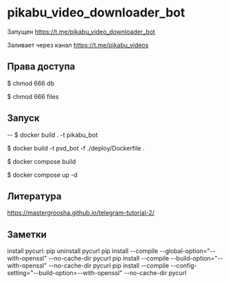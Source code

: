 # pikabu_video_downloader_bot

Запущен https://t.me/pikabu_video_downloader_bot

Заливает через канал https://t.me/pikabu_videos


## Права доступа

$ chmod 666 db

$ chmod 666 files


## Запуск

-- $ docker build . -t pikabu_bot

$ docker build -t pvd_bot -f ./deploy/Dockerfile .

$ docker compose build 

$ docker compose up -d


## Литература

https://mastergroosha.github.io/telegram-tutorial-2/


## Заметки
install pycurl: 
pip uninstall pycurl
pip install --compile --global-option="--with-openssl" --no-cache-dir pycurl 
pip install --compile --build-option="--with-openssl" --no-cache-dir pycurl 
pip install --compile --config-setting="--build-option=--with-openssl" --no-cache-dir pycurl 
